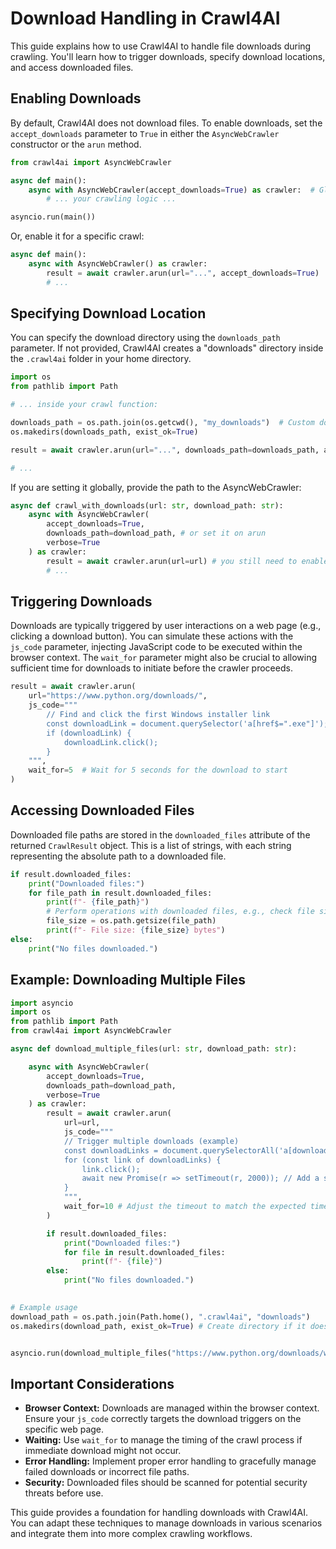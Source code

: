 # Download Handling in Crawl4AI

This guide explains how to use Crawl4AI to handle file downloads during crawling.  You'll learn how to trigger downloads, specify download locations, and access downloaded files.

## Enabling Downloads

By default, Crawl4AI does not download files. To enable downloads, set the `accept_downloads` parameter to `True` in either the `AsyncWebCrawler` constructor or the `arun` method.

```python
from crawl4ai import AsyncWebCrawler

async def main():
    async with AsyncWebCrawler(accept_downloads=True) as crawler:  # Globally enable downloads
        # ... your crawling logic ...

asyncio.run(main())
```

Or, enable it for a specific crawl:

```python
async def main():
    async with AsyncWebCrawler() as crawler:
        result = await crawler.arun(url="...", accept_downloads=True)
        # ...
```

## Specifying Download Location

You can specify the download directory using the `downloads_path` parameter. If not provided, Crawl4AI creates a "downloads" directory inside the `.crawl4ai` folder in your home directory.

```python
import os
from pathlib import Path

# ... inside your crawl function:

downloads_path = os.path.join(os.getcwd(), "my_downloads")  # Custom download path
os.makedirs(downloads_path, exist_ok=True)

result = await crawler.arun(url="...", downloads_path=downloads_path, accept_downloads=True)

# ...
```

If you are setting it globally, provide the path to the AsyncWebCrawler:
```python
async def crawl_with_downloads(url: str, download_path: str):
    async with AsyncWebCrawler(
        accept_downloads=True,
        downloads_path=download_path, # or set it on arun
        verbose=True
    ) as crawler:
        result = await crawler.arun(url=url) # you still need to enable downloads per call.
        # ...
```



## Triggering Downloads

Downloads are typically triggered by user interactions on a web page (e.g., clicking a download button).  You can simulate these actions with the `js_code` parameter, injecting JavaScript code to be executed within the browser context.  The `wait_for` parameter might also be crucial to allowing sufficient time for downloads to initiate before the crawler proceeds.

```python
result = await crawler.arun(
    url="https://www.python.org/downloads/",
    js_code="""
        // Find and click the first Windows installer link
        const downloadLink = document.querySelector('a[href$=".exe"]');
        if (downloadLink) {
            downloadLink.click();
        }
    """,
    wait_for=5  # Wait for 5 seconds for the download to start
)
```

## Accessing Downloaded Files

Downloaded file paths are stored in the `downloaded_files` attribute of the returned  `CrawlResult`  object.  This is a list of strings, with each string representing the absolute path to a downloaded file.

```python
if result.downloaded_files:
    print("Downloaded files:")
    for file_path in result.downloaded_files:
        print(f"- {file_path}")
        # Perform operations with downloaded files, e.g., check file size
        file_size = os.path.getsize(file_path)
        print(f"- File size: {file_size} bytes")
else:
    print("No files downloaded.")
```


##  Example: Downloading Multiple Files

```python
import asyncio
import os
from pathlib import Path
from crawl4ai import AsyncWebCrawler

async def download_multiple_files(url: str, download_path: str):

    async with AsyncWebCrawler(
        accept_downloads=True,
        downloads_path=download_path,
        verbose=True
    ) as crawler:
        result = await crawler.arun(
            url=url,
            js_code="""
            // Trigger multiple downloads (example)
            const downloadLinks = document.querySelectorAll('a[download]'); // Or a more specific selector
            for (const link of downloadLinks) {
                link.click();
                await new Promise(r => setTimeout(r, 2000)); // Add a small delay between clicks if needed
            }
            """,
            wait_for=10 # Adjust the timeout to match the expected time for all downloads to start
        )

        if result.downloaded_files:
            print("Downloaded files:")
            for file in result.downloaded_files:
                print(f"- {file}")
        else:
            print("No files downloaded.")
            

# Example usage
download_path = os.path.join(Path.home(), ".crawl4ai", "downloads")
os.makedirs(download_path, exist_ok=True) # Create directory if it doesn't exist


asyncio.run(download_multiple_files("https://www.python.org/downloads/windows/", download_path))
```

## Important Considerations

- **Browser Context:** Downloads are managed within the browser context.  Ensure your `js_code` correctly targets the download triggers on the specific web page.
- **Waiting:**  Use `wait_for` to manage the timing of the crawl process if immediate download might not occur.
- **Error Handling:** Implement proper error handling to gracefully manage failed downloads or incorrect file paths.
- **Security:** Downloaded files should be scanned for potential security threats before use.



This guide provides a foundation for handling downloads with Crawl4AI. You can adapt these techniques to manage downloads in various scenarios and integrate them into more complex crawling workflows.
